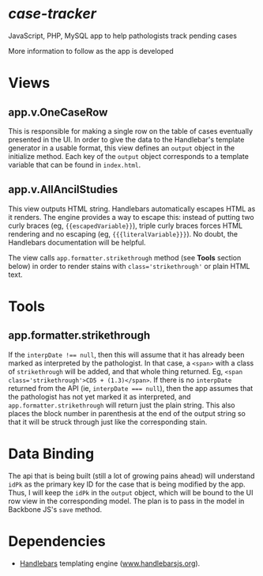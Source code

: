 # _case-tracker_
JavaScript, PHP, MySQL app to help pathologists track pending cases

More information to follow as the app is developed


# Views
## app.v.OneCaseRow
This is responsible for making a single row on the table of cases eventually
presented in the UI. In order to give the data to the Handlebar's template
generator in a usable format, this view defines an `output` object in the 
initialize method. Each key of the `output` object corresponds to a template 
variable that can be found in `index.html`.

## app.v.AllAncilStudies
This view outputs HTML string. Handlebars automatically escapes HTML as it 
renders. The engine provides a way to escape this: instead of putting two curly braces
(eg, `{{escapedVariable}}`), triple curly braces forces HTML rendering and no escaping (eg,
`{{{literalVariable}}}`). No doubt, the Handlebars documentation will be helpful.

The view calls `app.formatter.strikethrough` method (see **Tools** section below) in
order to render stains with `class='strikethrough'` or plain HTML text.

# Tools
## app.formatter.strikethrough
If the `interpDate !== null`, then this will assume that it has already been marked 
as interpreted by the pathologist. In that case, a `<span>` with a class of 
`strikethrough` will be added, and that whole thing returned. Eg, 
`<span class='strikethrough'>CD5 + (1.3)</span>`. If there is no `interpDate` returned
from the API (ie, `interpDate === null`), then the app assumes that the
pathologist has not yet marked it as interpreted, and `app.formatter.strikethrough`
will return just the plain string. This also places the block number in parenthesis
at the end of the output string so that it will be struck through just like the corresponding
stain.

# Data Binding
The api that is being built (still a lot of growing pains ahead) will understand
`idPk` as the primary key ID for the case that is being modified by the app. Thus,
I will keep the `idPk` in the `output` object, which will be bound to the UI row
view in the corresponding model. The plan is to pass in the model in Backbone JS's 
`save` method.

# Dependencies
* [Handlebars](www.handlebarsjs.org) templating engine (www.handlebarsjs.org).



